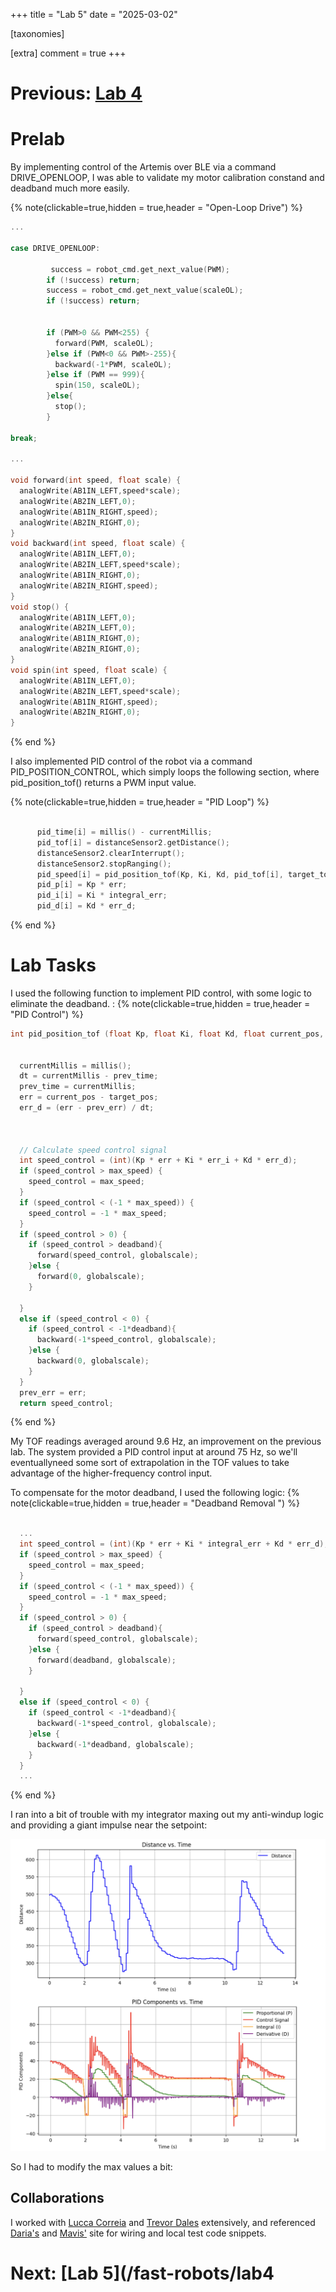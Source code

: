 +++
title = "Lab 5"
date = "2025-03-02"

[taxonomies]

[extra]
comment = true
+++ 
# Previous: [Lab 4](/fast-robots/lab4)

# Prelab

By implementing control of the Artemis over BLE via a command DRIVE_OPENLOOP, I was able to validate my motor calibration constand and deadband much more easily. 


{% note(clickable=true,hidden = true,header = "Open-Loop Drive") %}

```c++
...

case DRIVE_OPENLOOP:

         success = robot_cmd.get_next_value(PWM);
        if (!success) return;
        success = robot_cmd.get_next_value(scaleOL);
        if (!success) return;

      
        if (PWM>0 && PWM<255) {
          forward(PWM, scaleOL);
        }else if (PWM<0 && PWM>-255){
          backward(-1*PWM, scaleOL);
        }else if (PWM == 999){
          spin(150, scaleOL); 
        }else{
          stop();
        }

break; 

...

void forward(int speed, float scale) {
  analogWrite(AB1IN_LEFT,speed*scale); 
  analogWrite(AB2IN_LEFT,0);
  analogWrite(AB1IN_RIGHT,speed); 
  analogWrite(AB2IN_RIGHT,0);
}
void backward(int speed, float scale) {
  analogWrite(AB1IN_LEFT,0); 
  analogWrite(AB2IN_LEFT,speed*scale);
  analogWrite(AB1IN_RIGHT,0); 
  analogWrite(AB2IN_RIGHT,speed);
}
void stop() {
  analogWrite(AB1IN_LEFT,0); 
  analogWrite(AB2IN_LEFT,0);
  analogWrite(AB1IN_RIGHT,0); 
  analogWrite(AB2IN_RIGHT,0);
}
void spin(int speed, float scale) {
  analogWrite(AB1IN_LEFT,0); 
  analogWrite(AB2IN_LEFT,speed*scale);
  analogWrite(AB1IN_RIGHT,speed); 
  analogWrite(AB2IN_RIGHT,0);
}
```
{% end %}


I also implemented PID control of the robot via a command PID_POSITION_CONTROL, which simply loops the following section, where pid_position_tof() returns a PWM input value. 

{% note(clickable=true,hidden = true,header = "PID Loop") %}

```c++

      pid_time[i] = millis() - currentMillis;
      pid_tof[i] = distanceSensor2.getDistance();
      distanceSensor2.clearInterrupt();
      distanceSensor2.stopRanging();
      pid_speed[i] = pid_position_tof(Kp, Ki, Kd, pid_tof[i], target_tof);
      pid_p[i] = Kp * err;
      pid_i[i] = Ki * integral_err;
      pid_d[i] = Kd * err_d;
```
{% end %}


# Lab Tasks

I used the following function to implement PID control, with some logic to eliminate the deadband. : 
{% note(clickable=true,hidden = true,header = "PID Control") %}

```c++
int pid_position_tof (float Kp, float Ki, float Kd, float current_pos, float target_pos) {
  

  currentMillis = millis();
  dt = currentMillis - prev_time; 
  prev_time = currentMillis;
  err = current_pos - target_pos;
  err_d = (err - prev_err) / dt;
  

  
  // Calculate speed control signal
  int speed_control = (int)(Kp * err + Ki * err_i + Kd * err_d);
  if (speed_control > max_speed) {
    speed_control = max_speed;
  }
  if (speed_control < (-1 * max_speed)) {
    speed_control = -1 * max_speed;
  }
  if (speed_control > 0) {
    if (speed_control > deadband){
      forward(speed_control, globalscale);
    }else {
      forward(0, globalscale);
    }
    
  }
  else if (speed_control < 0) {
    if (speed_control < -1*deadband){
      backward(-1*speed_control, globalscale);
    }else {
      backward(0, globalscale);
    }
  }
  prev_err = err;
  return speed_control;

```
{% end %}


My TOF readings averaged around 9.6 Hz, an improvement on the previous lab. The system provided a PID control input at around 75 Hz, so we'll eventuallyneed some sort of extrapolation in the TOF values to take advantage of the higher-frequency control input.


To compensate for the motor deadband, I used the following logic: 
{% note(clickable=true,hidden = true,header = "Deadband Removal ") %}

```c++

  ... 
  int speed_control = (int)(Kp * err + Ki * integral_err + Kd * err_d);
  if (speed_control > max_speed) {
    speed_control = max_speed;
  }
  if (speed_control < (-1 * max_speed)) {
    speed_control = -1 * max_speed;
  }
  if (speed_control > 0) {
    if (speed_control > deadband){
      forward(speed_control, globalscale);
    }else {
      forward(deadband, globalscale);
    }
    
  }
  else if (speed_control < 0) {
    if (speed_control < -1*deadband){
      backward(-1*speed_control, globalscale);
    }else {
      backward(-1*deadband, globalscale);
    }
  }
  ...

```
{% end %}

I ran into a bit of trouble with my integrator maxing out my anti-windup logic and providing a giant impulse near the setpoint:

<img src="/files/lab5/PID_Nointerp_samegain_fixtimes.png" alt="PID_Nointerp_samegain_fixtimes"  width = 600 >



So I had to modify the max values a bit:





## Collaborations

I worked with [Lucca Correia](https://correial.github.io/) and [Trevor Dales](https://trevordales.github.io/) extensively, and referenced [Daria's](https://pages.github.coecis.cornell.edu/dak267/dak267.github.io/#contact) and [Mavis'](https://mavisfu.github.io/lab3.html) site for wiring and local test code snippets.


# Next: [Lab 5](/fast-robots/lab4